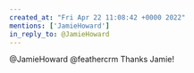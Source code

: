 ```yaml
---
created_at: "Fri Apr 22 11:08:42 +0000 2022"
mentions: ['JamieHoward']
in_reply_to: @JamieHoward
---
```


@JamieHoward @feathercrm Thanks Jamie!